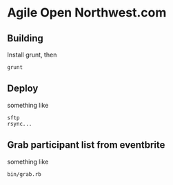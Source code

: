 # Agile Open Northwest.com

## Building

Install grunt, then

    grunt

## Deploy

something like

    sftp 
    rsync...

## Grab participant list from eventbrite

something like

    bin/grab.rb

